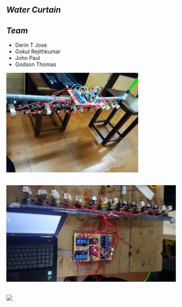 ## ***_Water Curtain_***


## ***_Team_***

- Derin T Jose
- Gokul Rejithkumar
- John Paul
- Godson Thomas

<img src="https://github.com/Godson-Thomas/Water-Curtain/blob/master/Im1.jpg" width="350"><br><br>

<img src="https://github.com/Godson-Thomas/Water-Curtain/blob/master/ImR2.jpg" width="450"><br><br>


<img src="https://github.com/Godson-Thomas/Water-Curtain/blob/master/TVideo.gif" width="600"  /> <br><br>


